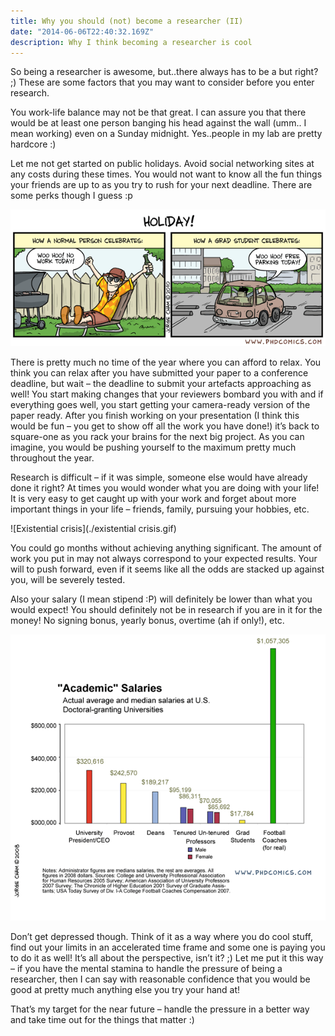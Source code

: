 ```yaml
---
title: Why you should (not) become a researcher (II)
date: "2014-06-06T22:40:32.169Z"
description: Why I think becoming a researcher is cool
---
```


So being a researcher is awesome, but..there always has to be a but right? ;) These are some factors that you may want to consider before you enter research.

You work-life balance may not be that great. I can assure you that there would be at least one person banging his head against the wall (umm.. I mean working) even on a Sunday midnight. Yes..people in my lab are pretty hardcore :)

Let me not get started on public holidays. Avoid social networking sites at any costs during these times. You would not want to know all the fun things your friends are up to as you try to rush for your next deadline. There are some perks though I guess :p

![holidays](./phd-comic.gif)

There is pretty much no time of the year where you can afford to relax. You think you can relax after you have submitted your paper to a conference deadline, but wait – the deadline to submit your artefacts approaching as well! You start making changes that your reviewers bombard you with and if everything goes well, you start getting your camera-ready version of the paper ready. After you finish working on your presentation (I think this would be fun – you get to show off all the work you have done!) it’s back to square-one as you rack your brains for the next big project. As you can imagine, you would be pushing yourself to the maximum pretty much throughout the year.

Research is difficult – if it was simple, someone else would have already done it right? At times you would wonder what you are doing with your life! It is very easy to get caught up with your work and forget about more important things in your life – friends, family, pursuing your hobbies, etc.

![Existential crisis](./existential crisis.gif)

You could go months without achieving anything significant. The amount of work you put in may not always correspond to your expected results. Your will to push forward, even if it seems like all the odds are stacked up against you, will be severely tested.

Also your salary (I mean stipend :P) will definitely be lower than what you would expect! You should definitely not be in research if you are in it for the money! No signing bonus, yearly bonus, overtime (ah if only!), etc.

![salaries](./salaries.gif)

Don’t get depressed though. Think of it as a way where you do cool stuff, find out your limits in an accelerated time frame and some one is paying you to do it as well! It’s all about the perspective, isn’t it? ;) Let me put it this way – if you have the mental stamina to handle the pressure of being a researcher, then I can say with reasonable confidence that you would be good at pretty much anything else you try your hand at!

That’s my target for the near future – handle the pressure in a better way and take time out for the things that matter :)
